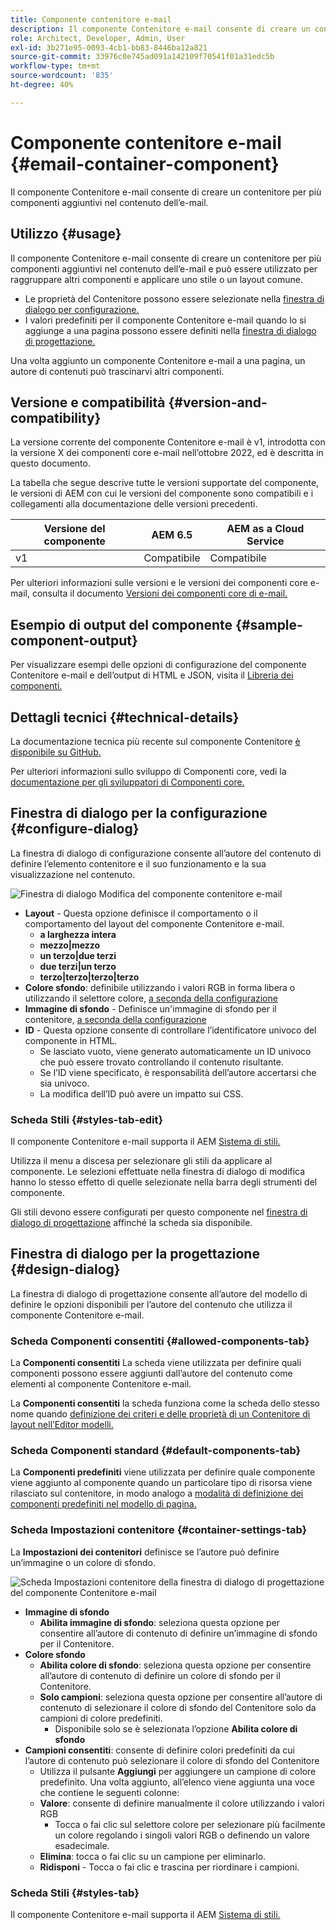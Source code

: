 ```yaml
---
title: Componente contenitore e-mail
description: Il componente Contenitore e-mail consente di creare un contenitore per più componenti aggiuntivi nel contenuto dell’e-mail.
role: Architect, Developer, Admin, User
exl-id: 3b271e95-0093-4cb1-bb83-8446ba12a821
source-git-commit: 33976c0e745ad091a142109f70541f01a31edc5b
workflow-type: tm+mt
source-wordcount: '835'
ht-degree: 40%

---
```



# Componente contenitore e-mail {#email-container-component}

Il componente Contenitore e-mail consente di creare un contenitore per più componenti aggiuntivi nel contenuto dell’e-mail.

## Utilizzo {#usage}

Il componente Contenitore e-mail consente di creare un contenitore per più componenti aggiuntivi nel contenuto dell’e-mail e può essere utilizzato per raggruppare altri componenti e applicare uno stile o un layout comune.

* Le proprietà del Contenitore possono essere selezionate nella [finestra di dialogo per configurazione.](#configure-dialog)
* I valori predefiniti per il componente Contenitore e-mail quando lo si aggiunge a una pagina possono essere definiti nella [finestra di dialogo di progettazione.](#design-dialog)

Una volta aggiunto un componente Contenitore e-mail a una pagina, un autore di contenuti può trascinarvi altri componenti.

## Versione e compatibilità {#version-and-compatibility}

La versione corrente del componente Contenitore e-mail è v1, introdotta con la versione X dei componenti core e-mail nell’ottobre 2022, ed è descritta in questo documento.

La tabella che segue descrive tutte le versioni supportate del componente, le versioni di AEM con cui le versioni del componente sono compatibili e i collegamenti alla documentazione delle versioni precedenti.

| Versione del componente | AEM 6.5 | AEM as a Cloud Service |
|---|---|---|
| v1 | Compatibile | Compatibile |

Per ulteriori informazioni sulle versioni e le versioni dei componenti core e-mail, consulta il documento [Versioni dei componenti core di e-mail.](/help/email/versions.md)

## Esempio di output del componente {#sample-component-output}

Per visualizzare esempi delle opzioni di configurazione del componente Contenitore e-mail e dell’output di HTML e JSON, visita il [Libreria dei componenti.](https://adobe.com/go/aem_cmp_library_email_container)

## Dettagli tecnici {#technical-details}

La documentazione tecnica più recente sul componente Contenitore [è disponibile su GitHub.](https://adobe.com/go/aem_cmp_tech_email_container_v1)

Per ulteriori informazioni sullo sviluppo di Componenti core, vedi la [documentazione per gli sviluppatori di Componenti core.](/help/developing/overview.md)

## Finestra di dialogo per la configurazione {#configure-dialog}

La finestra di dialogo di configurazione consente all’autore del contenuto di definire l’elemento contenitore e il suo funzionamento e la sua visualizzazione nel contenuto.

![Finestra di dialogo Modifica del componente contenitore e-mail](/help/email/assets/email-container-configure.png)

* **Layout** - Questa opzione definisce il comportamento o il comportamento del layout del componente Contenitore e-mail.
   * **a larghezza intera**
   * **mezzo|mezzo**
   * **un terzo|due terzi**
   * **due terzi|un terzo**
   * **terzo|terzo|terzo|terzo**
* **Colore sfondo**: definibile utilizzando i valori RGB in forma libera o utilizzando il selettore colore, [a seconda della configurazione](#container-settings-tab)
* **Immagine di sfondo** - Definisce un&#39;immagine di sfondo per il contenitore, [a seconda della configurazione](#container-settings-tab)
* **ID** - Questa opzione consente di controllare l’identificatore univoco del componente in HTML.
   * Se lasciato vuoto, viene generato automaticamente un ID univoco che può essere trovato controllando il contenuto risultante.
   * Se l’ID viene specificato, è responsabilità dell’autore accertarsi che sia univoco.
   * La modifica dell’ID può avere un impatto sui CSS.

### Scheda Stili {#styles-tab-edit}

Il componente Contenitore e-mail supporta il AEM [Sistema di stili.](/help/get-started/authoring.md#component-styling)

Utilizza il menu a discesa per selezionare gli stili da applicare al componente. Le selezioni effettuate nella finestra di dialogo di modifica hanno lo stesso effetto di quelle selezionate nella barra degli strumenti del componente.

Gli stili devono essere configurati per questo componente nel [finestra di dialogo di progettazione](#design-dialog) affinché la scheda sia disponibile.

## Finestra di dialogo per la progettazione {#design-dialog}

La finestra di dialogo di progettazione consente all’autore del modello di definire le opzioni disponibili per l’autore del contenuto che utilizza il componente Contenitore e-mail.

### Scheda Componenti consentiti {#allowed-components-tab}

La **Componenti consentiti** La scheda viene utilizzata per definire quali componenti possono essere aggiunti dall’autore del contenuto come elementi al componente Contenitore e-mail.

La **Componenti consentiti** la scheda funziona come la scheda dello stesso nome quando [definizione dei criteri e delle proprietà di un Contenitore di layout nell’Editor modelli.](https://experienceleague.adobe.com/docs/experience-manager-cloud-service/sites/authoring/features/templates.html?lang=it)

### Scheda Componenti standard {#default-components-tab}

La **Componenti predefiniti** viene utilizzata per definire quale componente viene aggiunto al componente quando un particolare tipo di risorsa viene rilasciato sul contenitore, in modo analogo a [modalità di definizione dei componenti predefiniti nel modello di pagina.](https://experienceleague.adobe.com/docs/experience-manager-cloud-service/sites/authoring/features/templates.html)

### Scheda Impostazioni contenitore {#container-settings-tab}

La **Impostazioni dei contenitori** definisce se l’autore può definire un’immagine o un colore di sfondo.

![Scheda Impostazioni contenitore della finestra di dialogo di progettazione del componente Contenitore e-mail](/help/email/assets/email-container-design-container-settings.png)

* **Immagine di sfondo**
   * **Abilita immagine di sfondo**: seleziona questa opzione per consentire all’autore di contenuto di definire un’immagine di sfondo per il Contenitore.
* **Colore sfondo**
   * **Abilita colore di sfondo**: seleziona questa opzione per consentire all’autore di contenuto di definire un colore di sfondo per il Contenitore.
   * **Solo campioni**: seleziona questa opzione per consentire all’autore di contenuto di selezionare il colore di sfondo del Contenitore solo da campioni di colore predefiniti.
      * Disponibile solo se è selezionata l’opzione **Abilita colore di sfondo**
* **Campioni consentiti**: consente di definire colori predefiniti da cui l’autore di contenuto può selezionare il colore di sfondo del Contenitore
   * Utilizza il pulsante **Aggiungi** per aggiungere un campione di colore predefinito. Una volta aggiunto, all’elenco viene aggiunta una voce che contiene le seguenti colonne:
   * **Valore**: consente di definire manualmente il colore utilizzando i valori RGB
      * Tocca o fai clic sul selettore colore per selezionare più facilmente un colore regolando i singoli valori RGB o definendo un valore esadecimale.
   * **Elimina**: tocca o fai clic su un campione per eliminarlo.
   * **Ridisponi** - Tocca o fai clic e trascina per riordinare i campioni.

### Scheda Stili {#styles-tab}

Il componente Contenitore e-mail supporta il AEM [Sistema di stili.](/help/get-started/authoring.md#component-styling)

